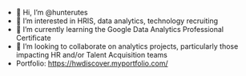 - 👋 Hi, I’m @hunterutes
- 👀 I’m interested in HRIS, data analytics, technology recruiting
- 🌱 I’m currently learning the Google Data Analytics Professional Certificate
- 💞️ I’m looking to collaborate on analytics projects, particularly those impacting HR and/or Talent Acquisition teams
- Portfolio: https://hwdiscover.myportfolio.com/

<!---
hunterutes/hunterutes is a ✨ special ✨ repository because its `README.md` (this file) appears on your GitHub profile.
You can click the Preview link to take a look at your changes.
--->
